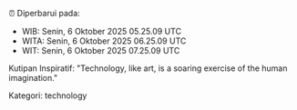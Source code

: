 ⏰ Diperbarui pada:
- WIB: Senin, 6 Oktober 2025 05.25.09 UTC
- WITA: Senin, 6 Oktober 2025 06.25.09 UTC
- WIT: Senin, 6 Oktober 2025 07.25.09 UTC

Kutipan Inspiratif:
"Technology, like art, is a soaring exercise of the human imagination."


Kategori: technology

